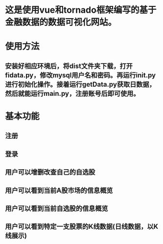 # 这是使用vue和tornado框架编写的基于金融数据的数据可视化网站。
# 使用方法
## 安装好相应环境后，将dist文件夹下载，打开fidata.py，修改mysql用户名和密码。再运行init.py进行初始化操作。接着运行getData.py获取日数据，然后就能运行main.py，注册账号后即可使用。
# 基本功能
## 注册
## 登录
## 用户可以增删改查自己的自选股
## 用户可以看到当前A股市场的信息概览
## 用户可以看到当前自选股的信息概览
## 用户可以看到特定一支股票的K线数据(日线数据，以K线展示)
